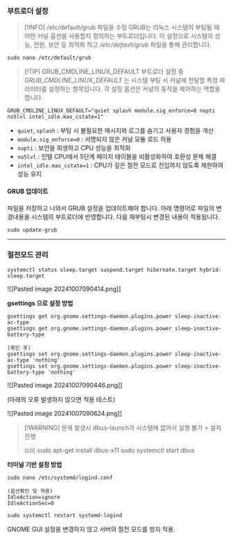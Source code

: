 ### 부트로더 설정

> [!INFO] /etc/default/grub 파일을 수정
> GRUB는 리눅스 시스템이 부팅될 때 어떤 커널 옵션을 사용할지 정의하는 부트로더입니다.
> 이 설정으로 시스템의 성능, 전원, 보안 등 최적화 하고 */etc/default/grub* 파일을 통해 관리합니다.

```shell
sudo nano /etc/default/grub
```

> [!TIP] GRUB_CMDLINE_LINUX_DEFAULT
> 부트로더 설정 중 *GRUB_CMDLINE_LINUX_DEFAULT* 는 시스템 부팅 시 커널에 전달할 특정 파라미터를 설정하는 항목입니다. 각 설정 옵션은 커널의 동작을 제어하는 역할을 합니다.

```shell
GRUB_CMDLINE_LINUX_DEFAULT="quiet splash module.sig_enforce=0 nopti no5lvl intel_idle.max_cstate=1"
```

- `quiet`, `splash` : 부팅 시 불필요한 메시지와 로그를 숨기고 사용자 경험을 개선
- `module.sig_enforce=0` : 서명되지 않은 커널 모듈 로드 허용
- `nopti` : 보안을 희생하고 CPU 성능을 최적화
- `no5lvl` : 인텔 CPU에서 5단계 페이지 테이블을 비활성화하여 호환성 문제 해결
- `intel_idle.max_cstate=1` : CPU가 깊은 절전 모드로 진입하지 않도록 제한하여 성능 유지

#### GRUB 업데이트

파일을 저장하고 나와서 GRUB 설정을 업데이트해야 합니다.
아래 명령어로 파일의 변경내용을 시스템의 부트로더에 반영합니다.
다음 재부팅시 변경된 내용이 적용됩니다.

```shell
sudo update-grub
```

___
### 절전모드 관리

```shell
systemctl status sleep.target suspend.target hibernate.target hybrid-sleep.target
```

![[Pasted image 20241007090414.png]]

**gsettings 으로 설정 방법**

```shell
gsettings get org.gnome.settings-daemon.plugins.power sleep-inactive-ac-type
gsettings get org.gnome.settings-daemon.plugins.power sleep-inactive-battery-type

(확인 후)
gsettings set org.gnome.settings-daemon.plugins.power sleep-inactive-ac-type 'nothing'
gsettings set org.gnome.settings-daemon.plugins.power sleep-inactive-battery-type 'nothing'
```

![[Pasted image 20241007090446.png]]

(아래의 오류 발생하지 않으면 적용 테스트)

![[Pasted image 20241007090624.png]]

> [!WARNING] 문제 발생시
> dbus-launch가 시스템에 없어서 실행 불가 > 설치진행
>  
> (cli)
> sudo apt-get install dbus-x11
> sudo systemctl start dbus

**터미널 기반 설정 방법**

```shell
sudo nano /etc/systemd/logind.conf
 
(옵션확인 및 적용)
IdleAction=ignore 
IdleActionSec=0
 
sudo systemctl restart systemd-logind
```

GNOME GUI 설정을 변경하지 않고 서버의 절전 모드를 방지 적용.

